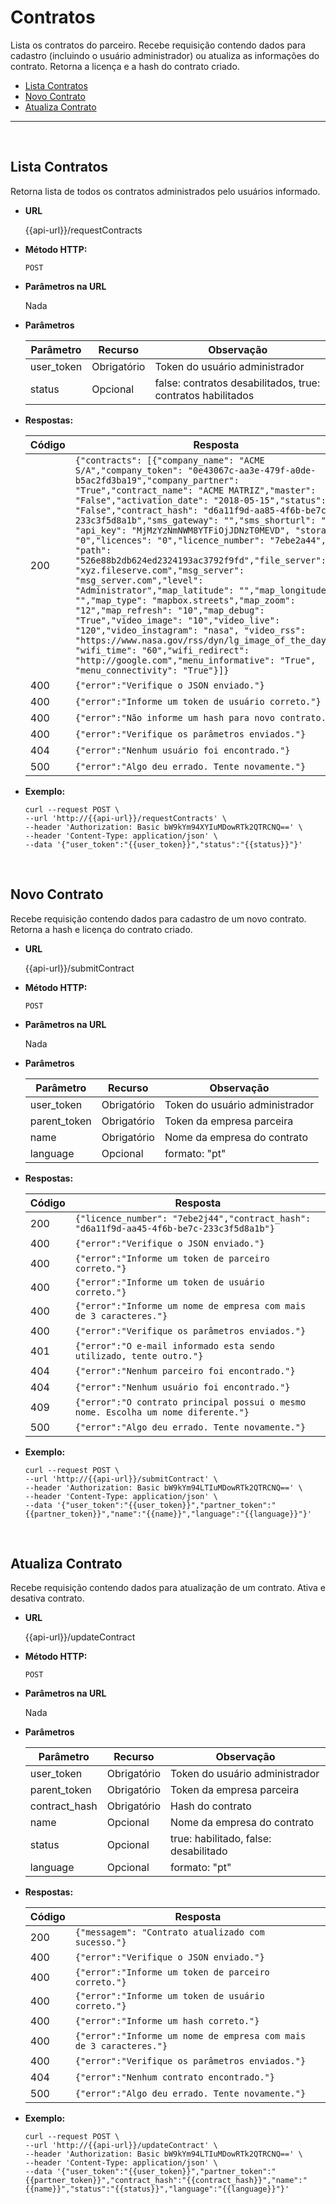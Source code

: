 

# Contratos

Lista os contratos do parceiro. Recebe requisição contendo dados para cadastro (incluindo o usuário administrador) ou atualiza as informações do contrato. Retorna a licença e a hash do contrato criado.

- [Lista Contratos](Contratos.md#lista-contratos)
- [Novo Contrato](Contratos.md#novo-contrato)
- [Atualiza Contrato](Contratos.md#atualiza-contrato)

----
<br/>


**Lista Contratos**
----
Retorna lista de todos os contratos administrados pelo usuários informado.

* **URL**

  {{api-url}}/requestContracts

* **Método HTTP:**

  `POST`
  
*  **Parâmetros na URL**

   Nada 

* **Parâmetros**

	| Parâmetro | Recurso | Observação |
	|--|--|--|
	| user_token | Obrigatório | Token do usuário administrador |
	| status | Opcional | false: contratos desabilitados,  true: contratos habilitados  |

* **Respostas:**
	
	|Código| Resposta |
	|--|--|
	| 200 | ```{"contracts": [{"company_name": "ACME S/A","company_token": "0e43067c-aa3e-479f-a0de-b5ac2fd3ba19","company_partner": "True","contract_name": "ACME MATRIZ","master": "False","activation_date": "2018-05-15","status": "False","contract_hash": "d6a11f9d-aa85-4f6b-be7c-233c3f5d8a1b","sms_gateway": "","sms_shorturl": "", "api_key": "MjMzYzNmNWM8YTFiOjJDNzT0MEVD", "storage": "0","licences": "0","licence_number": "7ebe2a44", "path": "526e88b2db624ed2324193ac3792f9fd","file_server": "xyz.fileserve.com","msg_server": "msg_server.com","level": "Administrator","map_latitude": "","map_longitude": "","map_type": "mapbox.streets","map_zoom": "12","map_refresh": "10","map_debug": "True","video_image": "10","video_live": "120","video_instagram": "nasa", "video_rss": "https://www.nasa.gov/rss/dyn/lg_image_of_the_day.rss", "wifi_time": "60","wifi_redirect": "http://google.com","menu_informative": "True", "menu_connectivity": "True"}]}``` |
	| 400 | `{"error":"Verifique o JSON enviado."}` |
	| 400 | `{"error":"Informe um token de usuário correto."}` |
	| 400 | `{"error":"Não informe um hash para novo contrato."}` |
	| 400 | `{"error":"Verifique os parâmetros enviados."}` |
	| 404 | `{"error":"Nenhum usuário foi encontrado."}` |
	| 500 | `{"error":"Algo deu errado. Tente novamente."}` |

* **Exemplo:**
	
	````curl
	curl --request POST \
  --url 'http://{{api-url}}/requestContracts' \
  --header 'Authorization: Basic bW9kYm94XYIuMDowRTk2QTRCNQ==' \
  --header 'Content-Type: application/json' \
  --data '{"user_token":"{{user_token}}","status":"{{status}}"}'
  ````

<br/>


**Novo Contrato**
----
  Recebe requisição contendo dados para cadastro de um novo contrato. Retorna a hash e licença do contrato criado.

* **URL**

  {{api-url}}/submitContract

* **Método HTTP:**

  `POST`
  
*  **Parâmetros na URL**

   Nada 

* **Parâmetros**

	| Parâmetro | Recurso | Observação |
	|--|--|--|
	| user_token | Obrigatório | Token do usuário administrador |
	| parent_token | Obrigatório | Token da empresa parceira |
	| name | Obrigatório | Nome da empresa do contrato |
	| language | Opcional | formato: "pt" |

* **Respostas:**
	
	|Código| Resposta |
	|--|--|
	| 200 | `{"licence_number": "7ebe2j44","contract_hash": "d6a11f9d-aa45-4f6b-be7c-233c3f5d8a1b"}` |
	| 400 | `{"error":"Verifique o JSON enviado."}` |
	| 400 | `{"error":"Informe um token de parceiro correto."}` |
	| 400 | `{"error":"Informe um token de usuário correto."}` |
	| 400 | `{"error":"Informe um nome de empresa com mais de 3 caracteres."}` |
	| 400 | `{"error":"Verifique os parâmetros enviados."}` |
	| 401 | `{"error":"O e-mail informado esta sendo utilizado, tente outro."}` |
	| 404 | `{"error":"Nenhum parceiro foi encontrado."}` |
	| 404 | `{"error":"Nenhum usuário foi encontrado."}` |
	| 409 | `{"error":"O contrato principal possui o mesmo nome. Escolha um nome diferente."}`
	| 500 | `{"error":"Algo deu errado. Tente novamente."}` |

* **Exemplo:**
	
	````curl
	curl --request POST \
  --url 'http://{{api-url}}/submitContract' \
  --header 'Authorization: Basic bW9kYm94LTIuMDowRTk2QTRCNQ==' \
  --header 'Content-Type: application/json' \
  --data '{"user_token":"{{user_token}}","partner_token":"{{partner_token}}","name":"{{name}}","language":"{{language}}"}'
  ````

<br/>

**Atualiza Contrato**
----
  Recebe requisição contendo dados para atualização de um contrato. Ativa e desativa contrato.

* **URL**

  {{api-url}}/updateContract

* **Método HTTP:**

  `POST`
  
*  **Parâmetros na URL**

   Nada 

* **Parâmetros**

	| Parâmetro | Recurso | Observação |
	|--|--|--|
	| user_token | Obrigatório | Token do usuário administrador |
	| parent_token | Obrigatório | Token da empresa parceira |
	| contract_hash | Obrigatório | Hash do contrato |
	| name | Opcional | Nome da empresa do contrato |
	| status | Opcional | true: habilitado, false: desabilitado |
	| language | Opcional | formato: "pt" |

* **Respostas:**
	
	|Código| Resposta |
	|--|--|
	| 200 | `{"messagem": "Contrato atualizado com sucesso."}` |
	| 400 | `{"error":"Verifique o JSON enviado."}` |
	| 400 | `{"error":"Informe um token de parceiro correto."}` |
	| 400 | `{"error":"Informe um token de usuário correto."}` |
	| 400 | `{"error":"Informe um hash correto."}` |
	| 400 | `{"error":"Informe um nome de empresa com mais de 3 caracteres."}` |
	| 400 | `{"error":"Verifique os parâmetros enviados."}` |
	| 404 | `{"error":"Nenhum contrato encontrado."}` |
	| 500 | `{"error":"Algo deu errado. Tente novamente."}` |

* **Exemplo:**
	
	````curl
	curl --request POST \
  --url 'http://{{api-url}}/updateContract' \
  --header 'Authorization: Basic bW9kYm94LTIuMDowRTk2QTRCNQ==' \
  --header 'Content-Type: application/json' \
  --data '{"user_token":"{{user_token}}","partner_token":"{{partner_token}}","contract_hash":"{{contract_hash}}","name":"{{name}}","status":"{{status}}","language":"{{language}}"}'
  ````



